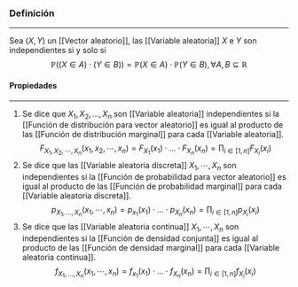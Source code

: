### Definición
---
Sea $(X, Y)$ un [[Vector aleatorio]], las [[Variable aleatoria]] $X$ e $Y$ son independientes si y solo si 
$$ \mathbb{P}((X \in A) \cdot (Y \in B)) = \mathbb{P}(X \in A) \cdot \mathbb{P}(Y \in B), \forall A, B \subseteq \mathbb{R} $$

#### Propiedades
---
1) Se dice que $X_1, X_2, ... , X_n$ son [[Variable aleatoria]] independientes si la [[Función de distribución para vector aleatorio]] es igual al producto de las [[Función de distribución marginal]] para cada [[Variable aleatoria]]. $$ F_{X_1, X_2, \cdots, X_n}(x_1, x_2, \cdots, x_n) = F_{X_1}(x_1) \cdot ... \cdot F_{X_n}(x_n) = \prod_{i \in [1, n]} F_{X_i}(x_i) $$
2) Se dice que las [[Variable aleatoria discreta]] $X_1, \cdots, X_n$ son independientes si la [[Función de probabilidad para vector aleatorio]] es igual al producto de las [[Función de probabilidad marginal]] para cada [[Variable aleatoria discreta]]. $$ p_{X_1, \dots, X_n}(x_1, \cdots, x_n) = p_{x_1}(x_1) \cdot ... \cdot p_{X_n}(x_n) = \prod_{i \in [1, n]} p_{X_i}(x_i) $$
3) Se dice que las [[Variable aleatoria continua]] $X_1, \cdots, X_n$ son independientes si la [[Función de densidad conjunta]] es igual al producto de las [[Función de densidad marginal]] para cada [[Variable aleatoria continua]]. $$  f_{X_1, \dots, X_n}(x_1, \cdots, x_n) = f_{x_1}(x_1) \cdot ... \cdot f_{X_n}(x_n) = \prod_{i \in [1, n]} f_{X_i}(x_i)  $$
